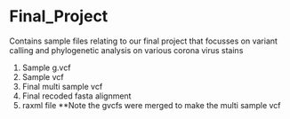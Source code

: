 # Final_Project
Contains sample files relating to our final project that focusses on variant calling and phylogenetic analysis on various corona virus stains
1. Sample g.vcf
2. Sample vcf
3. Final multi sample vcf
4. Final recoded fasta alignment
5. raxml file
**Note the gvcfs were merged to make the multi sample vcf
